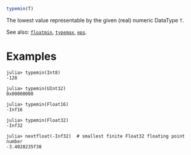 ```julia
typemin(T)
```

The lowest value representable by the given (real) numeric DataType `T`.

See also: [`floatmin`](@ref), [`typemax`](@ref), [`eps`](@ref).

# Examples

```jldoctest
julia> typemin(Int8)
-128

julia> typemin(UInt32)
0x00000000

julia> typemin(Float16)
-Inf16

julia> typemin(Float32)
-Inf32

julia> nextfloat(-Inf32)  # smallest finite Float32 floating point number
-3.4028235f38
```
